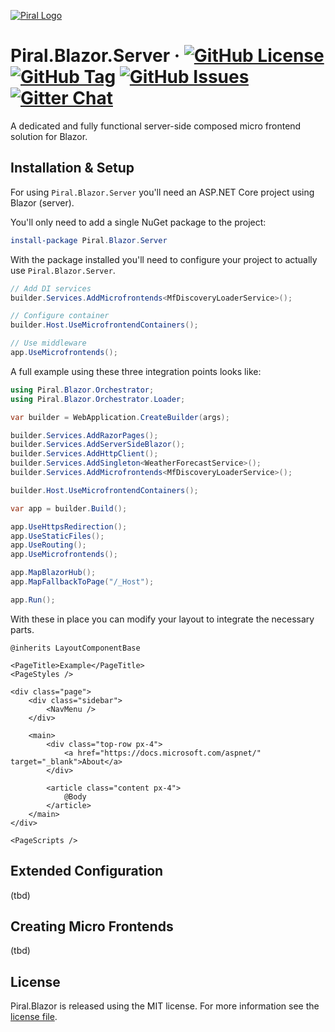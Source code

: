 [![Piral Logo](https://github.com/smapiot/piral/raw/main/docs/assets/logo.png)](https://piral.io)

# Piral.Blazor.Server &middot; [![GitHub License](https://img.shields.io/badge/license-MIT-blue.svg)](https://github.com/smapiot/piral.blazor/blob/main/LICENSE) [![GitHub Tag](https://img.shields.io/github/tag/smapiot/Piral.Blazor.Server.svg)](https://github.com/smapiot/Piral.Blazor.Server/releases) [![GitHub Issues](https://img.shields.io/github/issues/smapiot/Piral.Blazor.Server.svg)](https://github.com/smapiot/Piral.Blazor.Server/issues) [![Gitter Chat](https://badges.gitter.im/gitterHQ/gitter.png)](https://gitter.im/piral-io/blazor)

A dedicated and fully functional server-side composed micro frontend solution for Blazor.

## Installation & Setup

For using `Piral.Blazor.Server` you'll need an ASP.NET Core project using Blazor (server).

You'll only need to add a single NuGet package to the project:

```ps1
install-package Piral.Blazor.Server
```

With the package installed you'll need to configure your project to actually use `Piral.Blazor.Server`.

```cs
// Add DI services
builder.Services.AddMicrofrontends<MfDiscoveryLoaderService>();

// Configure container
builder.Host.UseMicrofrontendContainers();

// Use middleware
app.UseMicrofrontends();
```

A full example using these three integration points looks like:

```cs
using Piral.Blazor.Orchestrator;
using Piral.Blazor.Orchestrator.Loader;

var builder = WebApplication.CreateBuilder(args);

builder.Services.AddRazorPages();
builder.Services.AddServerSideBlazor();
builder.Services.AddHttpClient();
builder.Services.AddSingleton<WeatherForecastService>();
builder.Services.AddMicrofrontends<MfDiscoveryLoaderService>();

builder.Host.UseMicrofrontendContainers();

var app = builder.Build();

app.UseHttpsRedirection();
app.UseStaticFiles();
app.UseRouting();
app.UseMicrofrontends();

app.MapBlazorHub();
app.MapFallbackToPage("/_Host");

app.Run();
```

With these in place you can modify your layout to integrate the necessary parts.

```razor
@inherits LayoutComponentBase

<PageTitle>Example</PageTitle>
<PageStyles />

<div class="page">
    <div class="sidebar">
        <NavMenu />
    </div>

    <main>
        <div class="top-row px-4">
            <a href="https://docs.microsoft.com/aspnet/" target="_blank">About</a>
        </div>

        <article class="content px-4">
            @Body
        </article>
    </main>
</div>

<PageScripts />
```

## Extended Configuration

(tbd)

## Creating Micro Frontends

(tbd)

## License

Piral.Blazor is released using the MIT license. For more information see the [license file](https://raw.githubusercontent.com/smapiot/Piral.Blazor.Server/main/LICENSE).
